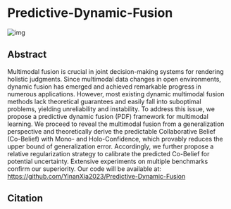 # Predictive-Dynamic-Fusion
![img](https://github.com/YinanXia2023/Predictive-Dynamic-Fusion/blob/main/frame.png#pic_center=800x)

## Abstract
Multimodal fusion is crucial in joint decision-making systems for rendering holistic judgments. Since multimodal data changes in open environments, dynamic fusion has emerged and achieved remarkable progress in numerous applications. However, most existing dynamic multimodal fusion methods lack theoretical guarantees and easily fall into suboptimal problems, yielding unreliability and instability. To address this issue, we propose a predictive dynamic fusion (PDF) framework for multimodal learning. We proceed to reveal the multimodal fusion from a generalization perspective and theoretically derive the predictable Collaborative Belief (Co-Belief) with Mono- and Holo-Confidence, which provably reduces the upper bound of generalization error. Accordingly, we further propose a relative regularization strategy to calibrate the predicted Co-Belief for potential uncertainty. Extensive experiments on multiple benchmarks confirm our superiority. Our code will be available at: https://github.com/YinanXia2023/Predictive-Dynamic-Fusion

## Citation

